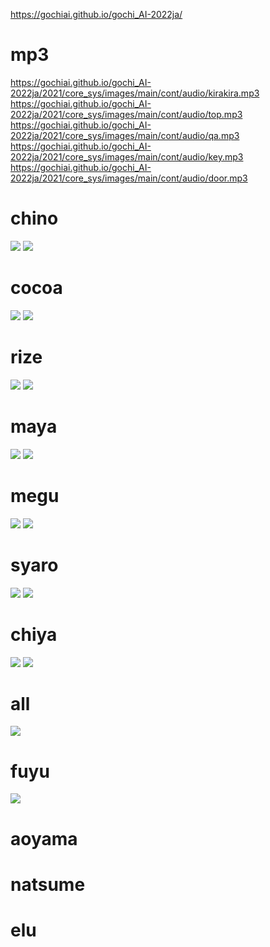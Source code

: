 <https://gochiai.github.io/gochi_AI-2022ja/>
# mp3
<https://gochiai.github.io/gochi_AI-2022ja/2021/core_sys/images/main/cont/audio/kirakira.mp3>
<https://gochiai.github.io/gochi_AI-2022ja/2021/core_sys/images/main/cont/audio/top.mp3>
<https://gochiai.github.io/gochi_AI-2022ja/2021/core_sys/images/main/cont/audio/qa.mp3>
<https://gochiai.github.io/gochi_AI-2022ja/2021/core_sys/images/main/cont/audio/key.mp3>
<https://gochiai.github.io/gochi_AI-2022ja/2021/core_sys/images/main/cont/audio/door.mp3>
# chino
![](2021/core_sys/images/main/cont/char/chino.png)
![](2021/core_sys/images/main/cont/download/gochiusa_aprilfool2021_chino.png)
# cocoa
![](2021/core_sys/images/main/cont/char/cocoa.png)
![](2021/core_sys/images/main/cont/download/gochiusa_aprilfool2021_cocoa.png)
# rize
![](2021/core_sys/images/main/cont/char/rize.png)
![](2021/core_sys/images/main/cont/download/gochiusa_aprilfool2021_rize.png)
# maya
![](2021/core_sys/images/main/cont/char/maya.png)
![](2021/core_sys/images/main/cont/download/gochiusa_aprilfool2021_maya.png)
# megu
![](2021/core_sys/images/main/cont/char/megu.png)
![](2021/core_sys/images/main/cont/download/gochiusa_aprilfool2021_megu.png)
# syaro
![](2021/core_sys/images/main/cont/char/syaro.png)
![](2021/core_sys/images/main/cont/download/gochiusa_aprilfool2021_syaro.png)
# chiya
![](2021/core_sys/images/main/cont/char/chiya.png)
![](2021/core_sys/images/main/cont/download/gochiusa_aprilfool2021_chiya.png)
# all
![](2021/core_sys/images/main/cont/download/gochiusa_aprilfool2021_all.png)
# fuyu
![](2021/core_sys/images/main/cont/ending/fuyu.png)
# aoyama
# natsume
# elu
